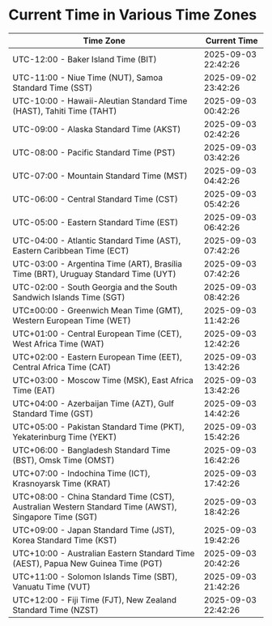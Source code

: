 # Current Time in Various Time Zones

| Time Zone | Current Time |
|-----------|--------------|
| UTC-12:00 - Baker Island Time (BIT) | 2025-09-03 22:42:26 |
| UTC-11:00 - Niue Time (NUT), Samoa Standard Time (SST) | 2025-09-02 23:42:26 |
| UTC-10:00 - Hawaii-Aleutian Standard Time (HAST), Tahiti Time (TAHT) | 2025-09-03 00:42:26 |
| UTC-09:00 - Alaska Standard Time (AKST) | 2025-09-03 02:42:26 |
| UTC-08:00 - Pacific Standard Time (PST) | 2025-09-03 03:42:26 |
| UTC-07:00 - Mountain Standard Time (MST) | 2025-09-03 04:42:26 |
| UTC-06:00 - Central Standard Time (CST) | 2025-09-03 05:42:26 |
| UTC-05:00 - Eastern Standard Time (EST) | 2025-09-03 06:42:26 |
| UTC-04:00 - Atlantic Standard Time (AST), Eastern Caribbean Time (ECT) | 2025-09-03 07:42:26 |
| UTC-03:00 - Argentina Time (ART), Brasília Time (BRT), Uruguay Standard Time (UYT) | 2025-09-03 07:42:26 |
| UTC-02:00 - South Georgia and the South Sandwich Islands Time (SGT) | 2025-09-03 08:42:26 |
| UTC±00:00 - Greenwich Mean Time (GMT), Western European Time (WET) | 2025-09-03 11:42:26 |
| UTC+01:00 - Central European Time (CET), West Africa Time (WAT) | 2025-09-03 12:42:26 |
| UTC+02:00 - Eastern European Time (EET), Central Africa Time (CAT) | 2025-09-03 13:42:26 |
| UTC+03:00 - Moscow Time (MSK), East Africa Time (EAT) | 2025-09-03 13:42:26 |
| UTC+04:00 - Azerbaijan Time (AZT), Gulf Standard Time (GST) | 2025-09-03 14:42:26 |
| UTC+05:00 - Pakistan Standard Time (PKT), Yekaterinburg Time (YEKT) | 2025-09-03 15:42:26 |
| UTC+06:00 - Bangladesh Standard Time (BST), Omsk Time (OMST) | 2025-09-03 16:42:26 |
| UTC+07:00 - Indochina Time (ICT), Krasnoyarsk Time (KRAT) | 2025-09-03 17:42:26 |
| UTC+08:00 - China Standard Time (CST), Australian Western Standard Time (AWST), Singapore Time (SGT) | 2025-09-03 18:42:26 |
| UTC+09:00 - Japan Standard Time (JST), Korea Standard Time (KST) | 2025-09-03 19:42:26 |
| UTC+10:00 - Australian Eastern Standard Time (AEST), Papua New Guinea Time (PGT) | 2025-09-03 20:42:26 |
| UTC+11:00 - Solomon Islands Time (SBT), Vanuatu Time (VUT) | 2025-09-03 21:42:26 |
| UTC+12:00 - Fiji Time (FJT), New Zealand Standard Time (NZST) | 2025-09-03 22:42:26 |
